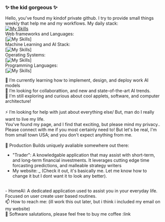 ### ✨ the kid gorgeous ✨

Hello, you've found my kindof private github. I try to provide small things weekly that help me and my workflows.
My daily stack: <br>
[![My Skills](https://skillicons.dev/icons?i=apple,aws,docker,git,vscode)](https://skillicons.dev)
<br>
Web frameworks and Languages: <br>
[![My Skills](https://skillicons.dev/icons?i=aws,azure,css,django,fastapi,flask,heroku,html,js,md,materialui,mongodb,mysql,php,postman,react&perline=4)]
<br>
Machine Learning and AI Stack: <br>
[![My Skills](https://skillicons.dev/icons?i=apple,aws,bash,docker,graphql,obsidian,pytorch,sqlite,sklearn,tensorflow,vim,vscode&perline=5)]
<br>
Operating Systems: <br>
[![My Skills](https://skillicons.dev/icons?i=apple,ubuntu,windows&perline=3)]
<br>
Programming Languages: <br>
[![My Skills](https://skillicons.dev/icons?i=apple,ubuntu,windows&perline=5)]

🌱 I’m currently learning how to implement, design, and deploy work AI models<br>
👯 I’m looking for collaborattion, and new and state-of-the-art AI trends.<br>
🤔 I'm still exploring and curious about cool applets, software, and computer architecture!<br>
<br>
⚡ I’m looking for help with just about everything else/ But, man do I really want to live my life. 
<br>
You've found my page, and I find that exciting, but please mind my privacy.. Please connect with me 
if you most certainly need to! But let's be real, I'm from small town USA; and you don't expect anything from me. 
<br>
<br>
💬 Production Builds uniquely avaliable somewhere out there: 
- "Trader": A knowledgable application that may assist with short-term, and long-term financial investments. It leverages
  <t>  cutting edge time forcasting predictions, and malleable strategy writers
- My website: _ (Check it out, it's basically me. Let me know how to change it but I dont want it to look any better).
<br>
- HomeAI: A dedicated application used to assist you in your everyday life. Focused on user create user based routines.
<br>
📫 How to reach me: (ill work this out later, but i think i included my email on my website)
<br>
🎒 Software salutations, please feel free to buy me coffee :link
<br>


